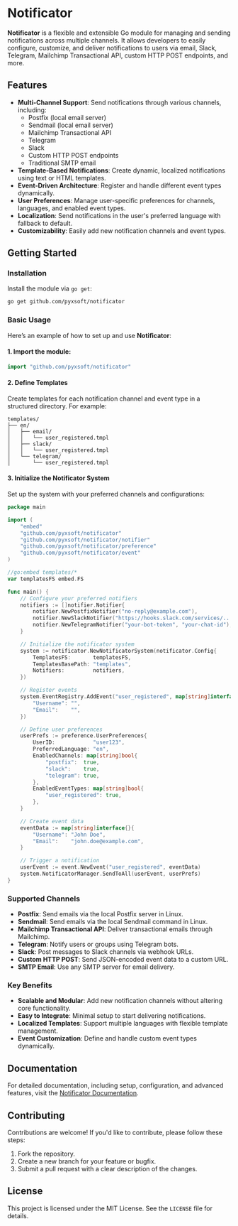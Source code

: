 # Notificator

**Notificator** is a flexible and extensible Go module for managing and sending notifications across multiple channels. It allows developers to easily configure, customize, and deliver notifications to users via email, Slack, Telegram, Mailchimp Transactional API, custom HTTP POST endpoints, and more.

## Features

- **Multi-Channel Support**: Send notifications through various channels, including:
    - Postfix (local email server)
    - Sendmail (local email server)
    - Mailchimp Transactional API
    - Telegram
    - Slack
    - Custom HTTP POST endpoints
    - Traditional SMTP email
- **Template-Based Notifications**: Create dynamic, localized notifications using text or HTML templates.
- **Event-Driven Architecture**: Register and handle different event types dynamically.
- **User Preferences**: Manage user-specific preferences for channels, languages, and enabled event types.
- **Localization**: Send notifications in the user's preferred language with fallback to default.
- **Customizability**: Easily add new notification channels and event types.

## Getting Started

### Installation

Install the module via `go get`:

```bash
go get github.com/pyxsoft/notificator
```

### Basic Usage

Here’s an example of how to set up and use **Notificator**:

#### 1. Import the module:

```go
import "github.com/pyxsoft/notificator"
```

#### 2. Define Templates

Create templates for each notification channel and event type in a structured directory. For example:

```
templates/
├── en/
│   ├── email/
│   │   └── user_registered.tmpl
│   ├── slack/
│   │   └── user_registered.tmpl
│   └── telegram/
│       └── user_registered.tmpl
```

#### 3. Initialize the Notificator System

Set up the system with your preferred channels and configurations:

```go
package main

import (
    "embed"
    "github.com/pyxsoft/notificator"
    "github.com/pyxsoft/notificator/notifier"
    "github.com/pyxsoft/notificator/preference"
    "github.com/pyxsoft/notificator/event"
)

//go:embed templates/*
var templatesFS embed.FS

func main() {
    // Configure your preferred notifiers
    notifiers := []notifier.Notifier{
        notifier.NewPostfixNotifier("no-reply@example.com"),
        notifier.NewSlackNotifier("https://hooks.slack.com/services/..."),
        notifier.NewTelegramNotifier("your-bot-token", "your-chat-id"),
    }

    // Initialize the notificator system
    system := notificator.NewNotificatorSystem(notificator.Config{
        TemplatesFS:       templatesFS,
        TemplatesBasePath: "templates",
        Notifiers:         notifiers,
    })

    // Register events
    system.EventRegistry.AddEvent("user_registered", map[string]interface{}{
        "Username": "",
        "Email":    "",
    })

    // Define user preferences
    userPrefs := preference.UserPreferences{
        UserID:            "user123",
        PreferredLanguage: "en",
        EnabledChannels: map[string]bool{
            "postfix":  true,
            "slack":    true,
            "telegram": true,
        },
        EnabledEventTypes: map[string]bool{
            "user_registered": true,
        },
    }

    // Create event data
    eventData := map[string]interface{}{
        "Username": "John Doe",
        "Email":    "john.doe@example.com",
    }

    // Trigger a notification
    userEvent := event.NewEvent("user_registered", eventData)
    system.NotificatorManager.SendToAll(userEvent, userPrefs)
}
```

### Supported Channels

- **Postfix**: Send emails via the local Postfix server in Linux.
- **Sendmail**: Send emails via the local Sendmail command in Linux.
- **Mailchimp Transactional API**: Deliver transactional emails through Mailchimp.
- **Telegram**: Notify users or groups using Telegram bots.
- **Slack**: Post messages to Slack channels via webhook URLs.
- **Custom HTTP POST**: Send JSON-encoded event data to a custom URL.
- **SMTP Email**: Use any SMTP server for email delivery.

### Key Benefits

- **Scalable and Modular**: Add new notification channels without altering core functionality.
- **Easy to Integrate**: Minimal setup to start delivering notifications.
- **Localized Templates**: Support multiple languages with flexible template management.
- **Event Customization**: Define and handle custom event types dynamically.

## Documentation

For detailed documentation, including setup, configuration, and advanced features, visit the [Notificator Documentation](https://github.com/pyxsoft/notificator/wiki).

## Contributing

Contributions are welcome! If you'd like to contribute, please follow these steps:

1. Fork the repository.
2. Create a new branch for your feature or bugfix.
3. Submit a pull request with a clear description of the changes.

## License

This project is licensed under the MIT License. See the `LICENSE` file for details.

